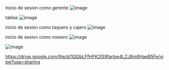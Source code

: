 Inicio de sesion como gerente
![image](https://github.com/Hack-Gamer001/Pagina-para-registro-de-pedidos-Tacos/assets/119648000/9b24f931-22ee-4d30-8dd6-ad8a43ebf33d)

tablas
![image](https://github.com/Hack-Gamer001/Pagina-para-registro-de-pedidos-Tacos/assets/119648000/6102f4c0-a9a8-4665-9326-5d9e0cd75cf4)

inicio de sesion como taquero y cajero
![image](https://github.com/Hack-Gamer001/Pagina-para-registro-de-pedidos-Tacos/assets/119648000/c36fab8d-5603-4d75-9f5f-f1a3ffd390e5)


inicio de sesion como mesero
![image](https://github.com/Hack-Gamer001/Pagina-para-registro-de-pedidos-Tacos/assets/119648000/00ee33aa-63fa-4fa7-a7fe-ba870becafb5)

![image](https://github.com/Hack-Gamer001/Pagina-para-registro-de-pedidos-Tacos/assets/119648000/eb4bd5f6-3a93-46d2-925a-fdf9ea666f40)



https://drive.google.com/file/d/1QGbLFfHFK2I59farbw4LZJ8m6HaeB5Fe/view?usp=sharing
